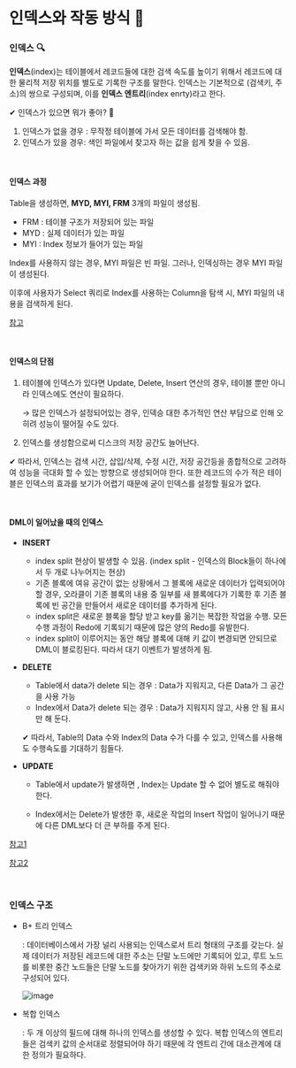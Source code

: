 # 인덱스와 작동 방식 📑

### 인덱스 🔍

**인덱스**(index)는 테이블에서 레코드들에 대한 검색 속도를 높이기 위해서 레코드에 대한 물리적 저장 위치를 별도로 기록한 구조를 말한다. 인덱스는 기본적으로 (검색키, 주소)의 쌍으로 구성되며, 이를 **인덱스 엔트리**(index enrty)라고 한다.

✔ 인덱스가 있으면 뭐가 좋아? 🤔

1. 인덱스가 없을 경우 : 무작정 테이블에 가서 모든 데이터를 검색해야 함.
2. 인덱스가 있을 경우: 색인 파일에서 찾고자 하는 값을 쉽게 찾을 수 있음.

<br>

#### **인덱스 과정**

Table을 생성하면, **MYD, MYI, FRM** 3개의 파일이 생성됨.

- FRM : 테이블 구조가 저장되어 있는 파일
- MYD : 실제 데이터가 있는 파일
- MYI : Index 정보가 들어가 있는 파일

  

Index를 사용하지 않는 경우, MYI 파일은 빈 파일. 그러나, 인덱싱하는 경우 MYI 파일이 생성된다.

이후에 사용자가 Select 쿼리로 Index를 사용하는 Column을 탐색 시, MYI 파일의 내용을 검색하게 된다.

[참고](https://gyoogle.dev/blog/computer-science/data-base/Index-.html)

<br>

#### **인덱스의 단점**

1. 테이블에 인덱스가 있다면 Update, Delete, Insert 연산의 경우, 테이블 뿐만 아니라 인덱스에도 연산이 필요하다.

   → 많은 인덱스가 설정되어있는 경우, 인덱승 대한 추가적인 연산 부담으로 인해 오히려 성능이 떨어질 수도 있다.

2. 인덱스를 생성함으로써 디스크의 저장 공간도 늘어난다.

✔ 따라서, 인덱스는 검색 시간, 삽입/삭제, 수정 시간, 저장 공간등을 종합적으로 고려하여 성능을 극대화 할 수 있는 방향으로 생성되어야 한다. 또한 레코드의 수가 적은 테이블은 인덱스의 효과를 보기가 어렵기 때문에 굳이 인덱스를 설정할 필요가 없다.

<br>

#### DML이 일어났을 때의 인덱스

- **INSERT**
  - index split 현상이 발생할 수 있음. (index split - 인덱스의 Block들이 하나에서 두 개로 나누어지는 현상) 
  - 기존 블록에 여유 공간이 없는 상황에서  그 블록에 새로운 데이터가 입력되어야 할 경우, 오라클이 기존 블록의 내용 중 일부를 새 블록에다가 기록한 후 기존 블록에 빈 공간을 만들어서 새로운 데이터를 추가하게 된다.
  - index split은 새로운 블록을 할당 받고 key를 옮기는 복잡한 작업을 수행.  모든 수행 과정이 Redo에 기록되기 때문에 많은 양의 Redo를 유발한다.
  - index split이 이루어지는 동안 해당 블록에 대해 키 값이 변경되면 안되므로 DML이 블로킹된다. 따라서 대기 이벤트가 발생하게 됨.
    

- **DELETE**

  - Table에서 data가 delete 되는 경우 : Data가 지워지고, 다른 Data가 그 공간을 사용 가능
  - Index에서 Data가 delete 되는 경우 : Data가 지워지지 않고, 사용 안 됨 표시만 해 둔다.

  ✔ 따라서, Table의 Data 수와 Index의 Data 수가 다를 수 있고, 인덱스를 사용해도 수행속도를 기대하기 힘들다.



- **UPDATE**

  - Table에서 update가 발생하면 , Index는 Update 할 수 없어 별도로 해줘야 한다.

  - Index에서는 Delete가 발생한 후, 새로운 작업의 Insert 작업이 일어나기 때문에 다른 DML보다 더 큰 부하를 주게 된다. 

    

[참고1](https://lalwr.blogspot.com/2016/02/db-index.html)

[참고2](https://gyoogle.dev/blog/computer-science/data-base/Index-.html)

<br>

### 인덱스 구조

- B+ 트리 인덱스

  : 데이터베이스에서 가장 널리 사용되는 인덱스로서 트리 형태의 구조를 갖는다. 실제 데이터가 저장된 레코드에 대한 주소는 단말 노드에만 기록되어 있고, 루트 노드를 비롯한 중간 노드들은 단말 노드를 찾아가기 위한 검색키와 하위 노드의 주소로 구성되어 있다.

  ![image](https://user-images.githubusercontent.com/62419307/89769743-a8828900-db38-11ea-9789-b8116267fd32.png)

  

- 복합 인덱스

  : 두 개 이상의 필드에 대해 하나의 인덱스를 생성할 수 있다. 복합 인덱스의 엔트리들은 검색키 값의 순서대로 정렬되어야 하기 때문에 각 엔트리 간에 대소관계에 대한 정의가 필요하다.

  
